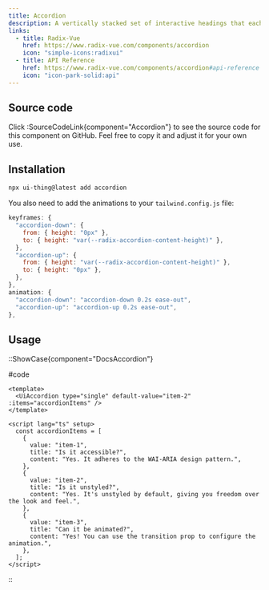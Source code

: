 ```yaml
---
title: Accordion
description: A vertically stacked set of interactive headings that each reveal an associated section of content.
links:
  - title: Radix-Vue
    href: https://www.radix-vue.com/components/accordion
    icon: "simple-icons:radixui"
  - title: API Reference
    href: https://www.radix-vue.com/components/accordion#api-reference
    icon: "icon-park-solid:api"
---
```


## Source code

Click :SourceCodeLink{component="Accordion"} to see the source code for this component on GitHub. Feel free to copy it and adjust it for your own use.

## Installation

```bash
npx ui-thing@latest add accordion
```

You also need to add the animations to your `tailwind.config.js` file:

```js
keyframes: {
  "accordion-down": {
    from: { height: "0px" },
    to: { height: "var(--radix-accordion-content-height)" },
  },
  "accordion-up": {
    from: { height: "var(--radix-accordion-content-height)" },
    to: { height: "0px" },
  },
},
animation: {
  "accordion-down": "accordion-down 0.2s ease-out",
  "accordion-up": "accordion-up 0.2s ease-out",
},
```

## Usage

::ShowCase{component="DocsAccordion"}

#code

```vue [DocsAccordion.vue]
<template>
  <UiAccordion type="single" default-value="item-2" :items="accordionItems" />
</template>

<script lang="ts" setup>
  const accordionItems = [
    {
      value: "item-1",
      title: "Is it accessible?",
      content: "Yes. It adheres to the WAI-ARIA design pattern.",
    },
    {
      value: "item-2",
      title: "Is it unstyled?",
      content: "Yes. It's unstyled by default, giving you freedom over the look and feel.",
    },
    {
      value: "item-3",
      title: "Can it be animated?",
      content: "Yes! You can use the transition prop to configure the animation.",
    },
  ];
</script>
```

::

